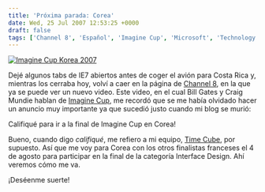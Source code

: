 ```yaml
---
title: 'Próxima parada: Corea'
date: Wed, 25 Jul 2007 12:53:25 +0000
draft: false
tags: ['Channel 8', 'Español', 'Imagine Cup', 'Microsoft', 'Technology']
---
```


[![Imagine Cup Korea 2007](http://blog.madd0.com/images/WindowsLiveWriter/lang_enNextstopKorealang_enlang_frProcha_14DA9/imaginecup_thumb.png)](http://blog.madd0.com/images/WindowsLiveWriter/lang_enNextstopKorealang_enlang_frProcha_14DA9/imaginecup.png)

Dejé algunos tabs de IE7 abiertos antes de coger el avión para Costa Rica y, mientras los cerraba hoy, volví a caer en la página de [Channel 8](http://channel8.msdn.com/), en la que ya se puede ver un nuevo video. Este video, en el cual Bill Gates y Craig Mundie hablan de [Imagine Cup](http://imaginecup.com/), me recordó que se me había olvidado hacer un anuncio muy importante ya que sucedió justo cuando mi blog se murió:

Califiqué para ir a la final de Imagine Cup en Corea!

Bueno, cuando digo _califiqué_, me refiero a mi equipo, [Time Cube](http://imaginecup.com/MyStuff/MyTeam.aspx?TeamID=4904), por supuesto. Así que me voy para Corea con los otros finalistas franceses el 4 de agosto para participar en la final de la categoría Interface Design. Ahí veremos cómo me va.

¡Deséenme suerte!